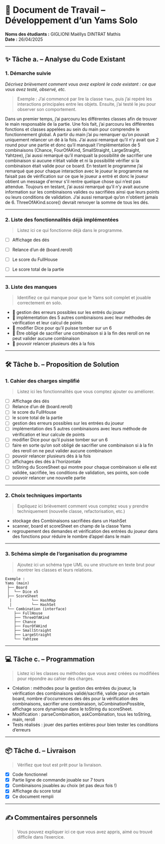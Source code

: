 # 🧩 Document de Travail – Développement d’un Yams Solo

**Noms des étudiants :** GIGLIONI Maëllys DINTRAT Mathis  
**Date :** 26/04/2025

---

## ✨ Tâche a. – Analyse du Code Existant

### 1. Démarche suivie  
_Décrivez brièvement comment vous avez exploré le code existant : ce que vous avez testé, observé, etc._

> Exemple : J’ai commencé par lire la classe `Yams`, puis j’ai repéré les interactions principales entre les objets. Ensuite, j’ai testé le jeu pour observer son comportement.

Dans un premier temps, j’ai parcouru les différentes classes afin de trouver le main responsable de la partie. Une fois fait, j’ai parcouru les différentes fonctions et classes appelées au sein du main pour comprendre le fonctionnement global. A partir du main j’ai pu remarquer qu’on pouvait uniquement relancer un dé à la fois. J’ai aussi remarqué qu’il n’y avait que 2 round pour une partie et donc qu’il manquait l'implémentation de 5 combinaisons (Chance, FourOfAKind, SmallStraight, LargeStraight, Yahtzee), j’ai aussi remarqué qu’il manquait la possibilité de sacrifier une combinaison si aucune n’était valide et ni la possibilité vérifier si la combinaison était valide pour ce board. En testant le programme j’ai remarqué que pour chaque interaction avec le joueur le programme ne faisait pas de vérification sur ce que le joueur a entré et donc le joueur obtient un message d'erreur s'il rentre quelque chose qui n’est pas attendue. Toujours en testant, j’ai aussi remarqué qu’il n’y avait aucune information sur les combinaisons valides ou sacrifiées ainsi que leurs points ou leurs conditions de validation. J’ai aussi remarqué qu’on n'obtient jamais de 6. ThreeOfAKind.score() devrait renvoyer la somme de tous les dés.


---

### 2. Liste des fonctionnalités déjà implémentées

> Listez ici ce qui fonctionne déjà dans le programme.

- [ ] Affichage des dés  
- [ ] Relance d’un dé (board.reroll)
- [ ] Le score du FullHouse
- [ ] Le score total de la partie


---

### 3. Liste des manques

> Identifiez ce qui manque pour que le Yams soit complet et jouable correctement en solo.

- 🔲   gestion des erreurs possibles sur les entrés du joueur
- 🔲   implémentation des 5 autres combinaisons avec leur méthodes de vérification et leur calcul de points   
- 🔲   modifier Dice pour qu’il puisse tomber sur un 6
- 🔲   Être obligé de sacrifier une combinaison si à la fin des reroll on ne peut valider aucune combinaison 
- 🔲   pouvoir relancer plusieurs dés à la fois 

---

## 🛠️ Tâche b. – Proposition de Solution

### 1. Cahier des charges simplifié

> Listez ici les fonctionnalités que vous comptez ajouter ou améliorer.
 
- [ ] Affichage des dés  
- [ ] Relance d’un dé (board.reroll)
- [ ] le score du FullHouse
- [ ] le score total de la partie
- [ ] gestion des erreurs possibles sur les entrées du joueur
- [ ] implémentation des 5 autres combinaisons avec leurs méthode de vérification et leur calcule de points   
- [ ]  modifier Dice pour qu’il puisse tomber sur un 6
- [ ] faire en sorte qu’on soit obligé de sacrifier une combinaison si à la fin des reroll on ne peut valider aucune combinaison 
- [ ] pouvoir relancer plusieurs dés à la fois 
- [ ] affichages des dés à l'horizontale 
- [ ] toString du ScoreSheet qui montre pour chaque combinaison si elle est validée, sacrifiée, les conditions de validation, ses points, son code 
- [ ] pouvoir relancer une nouvelle partie  

---

### 2. Choix techniques importants

> Expliquez ici brièvement comment vous comptez vous y prendre techniquement (nouvelle classe, refactorisation, etc.)

- stockage des Combinaisons sacrifiées dans un HashSet  
- scanner, board et scoreSheet en champ de la classe Yams  
- regroupement des demandes et vérification des entrées du joueur dans des fonctions pour réduire le nombre d’appel dans le main

---

### 3. Schéma simple de l’organisation du programme

> Ajoutez ici un schéma type UML ou une structure en texte brut pour montrer les classes et leurs relations.

```
Exemple :
Yams (main)
 ├── Board
 │	└── Dice x5
 ├── ScoreSheet
  |         └── HashMap
  |         └── HashSet
 └── Combination (interface)
   	├── FullHouse
   	├── ThreeOfAKind
   	├── Chance
	├── FourOfAKind
	├── SmallStraight
	├── LargeStraight
	└── Yahtzee

```

---

## 💻 Tâche c. – Programmation

> Listez ici les classes ou méthodes que vous avez créées ou modifiées pour répondre au cahier des charges.

- Création : méthodes pour la gestion des entrées du joueur, la vérification des combinaisons validé/sacrifié, valide pour un certain board, nombre d'occurrences des dés pour la vérification des combinaisons, sacrifier une combinaison, isCombinationPossible, affichage score dynamique dans le toString du scoreSheet.
- Modification : parseCombinaition, askCombination, tous les toString, main, reroll
- Tests réalisés : jouer des parties entières pour bien tester les conditions d’erreurs  

---

## 📦 Tâche d. – Livraison

> Vérifiez que tout est prêt pour la livraison.

- [x] Code fonctionnel  
- [x] Partie ligne de commande jouable sur 7 tours  
- [x] Combinaisons jouables au choix (et pas deux fois !)  
- [x] Affichage du score total  
- [x] Ce document rempli  

---

## ✍️ Commentaires personnels

> Vous pouvez expliquer ici ce que vous avez appris, aimé ou trouvé difficile dans l’exercice.
